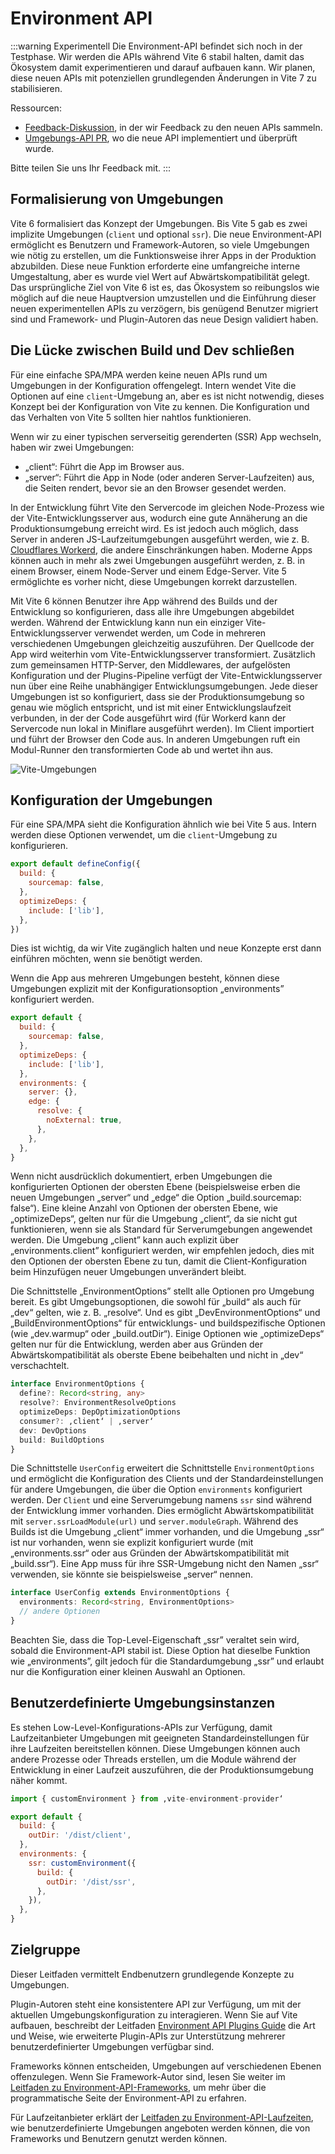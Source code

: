 # Environment API

:::warning Experimentell
Die Environment-API befindet sich noch in der Testphase. Wir werden die APIs während Vite 6 stabil halten, damit das Ökosystem damit experimentieren und darauf aufbauen kann. Wir planen, diese neuen APIs mit potenziellen grundlegenden Änderungen in Vite 7 zu stabilisieren.

Ressourcen:

- [Feedback-Diskussion](https://github.com/vitejs/vite/discussions/16358), in der wir Feedback zu den neuen APIs sammeln.
- [Umgebungs-API PR](https://github.com/vitejs/vite/pull/16471), wo die neue API implementiert und überprüft wurde.

Bitte teilen Sie uns Ihr Feedback mit.
:::

## Formalisierung von Umgebungen

Vite 6 formalisiert das Konzept der Umgebungen. Bis Vite 5 gab es zwei implizite Umgebungen (`client` und optional `ssr`). Die neue Environment-API ermöglicht es Benutzern und Framework-Autoren, so viele Umgebungen wie nötig zu erstellen, um die Funktionsweise ihrer Apps in der Produktion abzubilden. Diese neue Funktion erforderte eine umfangreiche interne Umgestaltung, aber es wurde viel Wert auf Abwärtskompatibilität gelegt. Das ursprüngliche Ziel von Vite 6 ist es, das Ökosystem so reibungslos wie möglich auf die neue Hauptversion umzustellen und die Einführung dieser neuen experimentellen APIs zu verzögern, bis genügend Benutzer migriert sind und Framework- und Plugin-Autoren das neue Design validiert haben.

## Die Lücke zwischen Build und Dev schließen

Für eine einfache SPA/MPA werden keine neuen APIs rund um Umgebungen in der Konfiguration offengelegt. Intern wendet Vite die Optionen auf eine `client`-Umgebung an, aber es ist nicht notwendig, dieses Konzept bei der Konfiguration von Vite zu kennen. Die Konfiguration und das Verhalten von Vite 5 sollten hier nahtlos funktionieren.

Wenn wir zu einer typischen serverseitig gerenderten (SSR) App wechseln, haben wir zwei Umgebungen:

- „client“: Führt die App im Browser aus.
- „server“: Führt die App in Node (oder anderen Server-Laufzeiten) aus, die Seiten rendert, bevor sie an den Browser gesendet werden.

In der Entwicklung führt Vite den Servercode im gleichen Node-Prozess wie der Vite-Entwicklungsserver aus, wodurch eine gute Annäherung an die Produktionsumgebung erreicht wird. Es ist jedoch auch möglich, dass Server in anderen JS-Laufzeitumgebungen ausgeführt werden, wie z. B. [Cloudflares Workerd](https://github.com/cloudflare/workerd), die andere Einschränkungen haben. Moderne Apps können auch in mehr als zwei Umgebungen ausgeführt werden, z. B. in einem Browser, einem Node-Server und einem Edge-Server. Vite 5 ermöglichte es vorher nicht, diese Umgebungen korrekt darzustellen.

Mit Vite 6 können Benutzer ihre App während des Builds und der Entwicklung so konfigurieren, dass alle ihre Umgebungen abgebildet werden. Während der Entwicklung kann nun ein einziger Vite-Entwicklungsserver verwendet werden, um Code in mehreren verschiedenen Umgebungen gleichzeitig auszuführen. Der Quellcode der App wird weiterhin vom Vite-Entwicklungsserver transformiert. Zusätzlich zum gemeinsamen HTTP-Server, den Middlewares, der aufgelösten Konfiguration und der Plugins-Pipeline verfügt der Vite-Entwicklungsserver nun über eine Reihe unabhängiger Entwicklungsumgebungen. Jede dieser Umgebungen ist so konfiguriert, dass sie der Produktionsumgebung so genau wie möglich entspricht, und ist mit einer Entwicklungslaufzeit verbunden, in der der Code ausgeführt wird (für Workerd kann der Servercode nun lokal in Miniflare ausgeführt werden). Im Client importiert und führt der Browser den Code aus. In anderen Umgebungen ruft ein Modul-Runner den transformierten Code ab und wertet ihn aus.

![Vite-Umgebungen](../images/vite-environments.svg)

## Konfiguration der Umgebungen

Für eine SPA/MPA sieht die Konfiguration ähnlich wie bei Vite 5 aus. Intern werden diese Optionen verwendet, um die `client`-Umgebung zu konfigurieren.

```js
export default defineConfig({
  build: {
    sourcemap: false,
  },
  optimizeDeps: {
    include: ['lib'],
  },
})
```

Dies ist wichtig, da wir Vite zugänglich halten und neue Konzepte erst dann einführen möchten, wenn sie benötigt werden.

Wenn die App aus mehreren Umgebungen besteht, können diese Umgebungen explizit mit der Konfigurationsoption „environments” konfiguriert werden.

```js
export default {
  build: {
    sourcemap: false,
  },
  optimizeDeps: {
    include: ['lib'],
  },
  environments: {
    server: {},
    edge: {
      resolve: {
        noExternal: true,
      },
    },
  },
}
```

Wenn nicht ausdrücklich dokumentiert, erben Umgebungen die konfigurierten Optionen der obersten Ebene (beispielsweise erben die neuen Umgebungen „server“ und „edge“ die Option „build.sourcemap: false“). Eine kleine Anzahl von Optionen der obersten Ebene, wie „optimizeDeps“, gelten nur für die Umgebung „client“, da sie nicht gut funktionieren, wenn sie als Standard für Serverumgebungen angewendet werden. Die Umgebung „client” kann auch explizit über „environments.client” konfiguriert werden, wir empfehlen jedoch, dies mit den Optionen der obersten Ebene zu tun, damit die Client-Konfiguration beim Hinzufügen neuer Umgebungen unverändert bleibt.

Die Schnittstelle „EnvironmentOptions” stellt alle Optionen pro Umgebung bereit. Es gibt Umgebungsoptionen, die sowohl für „build“ als auch für „dev“ gelten, wie z. B. „resolve“. Und es gibt „DevEnvironmentOptions“ und „BuildEnvironmentOptions“ für entwicklungs- und buildspezifische Optionen (wie „dev.warmup“ oder „build.outDir“). Einige Optionen wie „optimizeDeps“ gelten nur für die Entwicklung, werden aber aus Gründen der Abwärtskompatibilität als oberste Ebene beibehalten und nicht in „dev“ verschachtelt.

```ts
interface EnvironmentOptions {
  define?: Record<string, any>
  resolve?: EnvironmentResolveOptions
  optimizeDeps: DepOptimizationOptions
  consumer?: ‚client‘ | ‚server‘
  dev: DevOptions
  build: BuildOptions
}
```

Die Schnittstelle `UserConfig` erweitert die Schnittstelle `EnvironmentOptions` und ermöglicht die Konfiguration des Clients und der Standardeinstellungen für andere Umgebungen, die über die Option `environments` konfiguriert werden. Der `Client` und eine Serverumgebung namens `ssr` sind während der Entwicklung immer vorhanden. Dies ermöglicht Abwärtskompatibilität mit `server.ssrLoadModule(url)` und `server.moduleGraph`. Während des Builds ist die Umgebung „client“ immer vorhanden, und die Umgebung „ssr“ ist nur vorhanden, wenn sie explizit konfiguriert wurde (mit „environments.ssr“ oder aus Gründen der Abwärtskompatibilität mit „build.ssr“). Eine App muss für ihre SSR-Umgebung nicht den Namen „ssr“ verwenden, sie könnte sie beispielsweise „server“ nennen.

```ts
interface UserConfig extends EnvironmentOptions {
  environments: Record<string, EnvironmentOptions>
  // andere Optionen
}
```

Beachten Sie, dass die Top-Level-Eigenschaft „ssr” veraltet sein wird, sobald die Environment-API stabil ist. Diese Option hat dieselbe Funktion wie „environments”, gilt jedoch für die Standardumgebung „ssr” und erlaubt nur die Konfiguration einer kleinen Auswahl an Optionen.

## Benutzerdefinierte Umgebungsinstanzen

Es stehen Low-Level-Konfigurations-APIs zur Verfügung, damit Laufzeitanbieter Umgebungen mit geeigneten Standardeinstellungen für ihre Laufzeiten bereitstellen können. Diese Umgebungen können auch andere Prozesse oder Threads erstellen, um die Module während der Entwicklung in einer Laufzeit auszuführen, die der Produktionsumgebung näher kommt.

```js
import { customEnvironment } from ‚vite-environment-provider‘

export default {
  build: {
    outDir: '/dist/client',
  },
  environments: {
    ssr: customEnvironment({
      build: {
        outDir: '/dist/ssr',
      },
    }),
  },
}
```

<!-- TODO -->
<!-- ## Abwärtskompatibilität

Die aktuelle Vite-Server-API ist noch nicht veraltet und abwärtskompatibel mit Vite 5. Die neue Environment-API ist experimentell.

Die `server.moduleGraph` gibt eine gemischte Ansicht der Client- und SSR-Modulgraphen zurück. Abwärtskompatible gemischte Modulknoten werden von allen ihren Methoden zurückgegeben. Das gleiche Schema wird für die Modulknoten verwendet, die an `handleHotUpdate` übergeben werden.

Wir empfehlen noch nicht, zur Environment-API zu wechseln. Wir streben an, dass ein Großteil der Nutzerbasis Vite 6 übernimmt, damit Plugins nicht zwei Versionen pflegen müssen. Informationen zu zukünftigen Veraltungen und Upgrade-Pfaden finden Sie im Abschnitt „Zukünftige grundlegende Änderungen“:

- [„this.environment“ in Hooks](/changes/this-environment-in-hooks)
- [HMR „hotUpdate“-Plugin-Hook](/changes/hotupdate-hook)
- [Umstellung auf umgebungsbezogene APIs](/changes/per-environment-apis)
- [SSR mit `ModuleRunner` API](/changes/ssr-using-modulerunner)
- [Gemeinsam genutzte Plugins während des Builds](/changes/shared-plugins-during-build) -->

## Zielgruppe

Dieser Leitfaden vermittelt Endbenutzern grundlegende Konzepte zu Umgebungen.

Plugin-Autoren steht eine konsistentere API zur Verfügung, um mit der aktuellen Umgebungskonfiguration zu interagieren. Wenn Sie auf Vite aufbauen, beschreibt der Leitfaden [Environment API Plugins Guide](./api-environment-plugins.md) die Art und Weise, wie erweiterte Plugin-APIs zur Unterstützung mehrerer benutzerdefinierter Umgebungen verfügbar sind.

Frameworks können entscheiden, Umgebungen auf verschiedenen Ebenen offenzulegen. Wenn Sie Framework-Autor sind, lesen Sie weiter im [Leitfaden zu Environment-API-Frameworks](./api-environment-frameworks), um mehr über die programmatische Seite der Environment-API zu erfahren.

Für Laufzeitanbieter erklärt der [Leitfaden zu Environment-API-Laufzeiten](./api-environment-runtimes.md), wie benutzerdefinierte Umgebungen angeboten werden können, die von Frameworks und Benutzern genutzt werden können.
